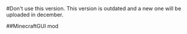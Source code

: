 #Don't use this version. This version is outdated and a new one will be uploaded in december.

##MinecraftGUI mod
